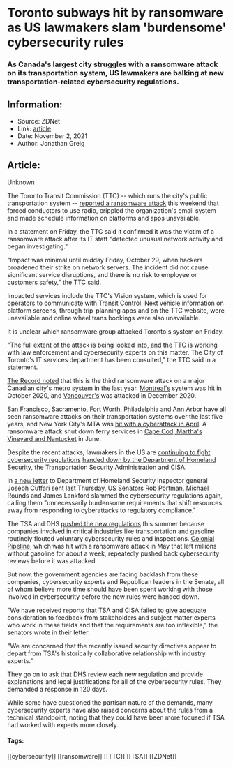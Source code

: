 # Toronto subways hit by ransomware as US lawmakers slam 'burdensome' cybersecurity rules
### As Canada's largest city struggles with a ransomware attack on its transportation system, US lawmakers are balking at new transportation-related cybersecurity regulations.

## Information:
+ Source: ZDNet
+ Link: [article](https://www.zdnet.com/article/toronto-subways-hit-by-ransomware-as-us-lawmakers-slam-burdensome-cybersecurity-rules/)
+ Date: November 2, 2021
+ Author: Jonathan Greig


## Article:
Unknown


The Toronto Transit Commission (TTC) -- which runs the city's public transportation system -- [reported a ransomware attack](https://twitter.com/TTCStuart/status/1454425243683012609) this weekend that forced conductors to use radio, crippled the organization's email system and made schedule information on platforms and apps unavailable. 

In a statement on Friday, the TTC said it confirmed it was the victim of a ransomware attack after its IT staff "detected unusual network activity and began investigating."

"Impact was minimal until midday Friday, October 29, when hackers broadened their strike on network servers. The incident did not cause significant service disruptions, and there is no risk to employee or customers safety," the TTC said. 

Impacted services include the TTC's Vision system, which is used for operators to communicate with Transit Control. Next vehicle information on platform screens, through trip-planning apps and on the TTC website, were unavailable and online wheel trans bookings were also unavailable. 

It is unclear which ransomware group attacked Toronto's system on Friday.

"The full extent of the attack is being looked into, and the TTC is working with law enforcement and cybersecurity experts on this matter. The City of Toronto's IT services department has been consulted," the TTC said in a statement. 

[The Record noted](https://therecord.media/ransomware-attack-disrupts-torontos-public-transportation-system/) that this is the third ransomware attack on a major Canadian city's metro system in the last year. [Montreal's](https://www.cbc.ca/news/canada/montreal/stm-refused-to-pay-2-8-million-ransomware-attack-1.5782838) system was hit in October 2020, and [Vancouver's](https://bc.ctvnews.ca/printed-ransom-note-asked-translink-for-7-5-million-in-december-cyberattack-1.5389170) was attacked in December 2020.






[San Francisco](https://www.governing.com/archive/tns-san-francisco-ransomware-muni.html), [Sacramento](https://www.cyberpolicy.com/cybersecurity-education/trainspotting-hackers-attack-the-sacramento-transit-system), [Fort Worth](https://www.star-telegram.com/news/local/crime/article243959072.html), [Philadelphia](https://statescoop.com/philadelphia-transit-system-recovering-from-apparent-cyberattack/) and [Ann Arbor](https://patch.com/michigan/plymouth-mi/ann-arbor-transit-system-victim-cyber-attack) have all seen ransomware attacks on their transportation systems over the last five years, and New York City's MTA was [hit with a cyberattack in April](https://www.nytimes.com/2021/06/02/nyregion/mta-cyber-attack.html). A ransomware attack shut down ferry services in [Cape Cod, Martha's Vineyard and Nantucket](https://www.cnn.com/2021/06/02/business/steamship-authority-ransomware-attack/index.html) in June.

Despite the recent attacks, lawmakers in the US are [continuing to fight cybersecurity regulations](https://www.zdnet.com/article/republican-senate-leaders-slam-new-tsa-cybersecurity-regulations-for-rail-aviation-industry/) [handed down by the Department of Homeland Security](https://www.zdnet.com/article/dhs-releases-new-mandatory-cybersecurity-rules-for-pipelines-after-colonial-ransomware-attack/), the Transportation Security Administration and CISA.

In [a new letter](https://www.hsgac.senate.gov/imo/media/doc/2021-10-28%20RP%20Lankford%20Rounds%20to%20Cuffari%20re%20TSA%20Security%20Directives.pdf?utm_campaign=wp_the_cybersecurity_202&utm_medium=email&utm_source=newsletter&wpisrc=nl_cybersecurity202) to Department of Homeland Security inspector general Joseph Cuffari sent last Thursday, US Senators Rob Portman, Michael Rounds and James Lankford slammed the cybersecurity regulations again, calling them "unnecessarily burdensome requirements that shift resources away from responding to cyberattacks to regulatory compliance."

The TSA and DHS [pushed the new regulations](https://www.zdnet.com/article/dhs-releases-new-cybersecurity-guidelines-for-pipelines-after-colonial-attack/) this summer because companies involved in critical industries like transportation and gasoline routinely flouted voluntary cybersecurity rules and inspections. [Colonial Pipeline](https://www.zdnet.com/article/colonial-pipeline-ransomware-attack-everything-you-need-to-know/), which was hit with a ransomware attack in May that left millions without gasoline for about a week, repeatedly pushed back cybersecurity reviews before it was attacked. 

But now, the government agencies are facing backlash from these companies, cybersecurity experts and Republican leaders in the Senate, all of whom believe more time should have been spent working with those involved in cybersecurity before the new rules were handed down. 

"We have received reports that TSA and CISA failed to give adequate consideration to feedback from stakeholders and subject matter experts who work in these fields and that the requirements are too inflexible," the senators wrote in their letter.

"We are concerned that the recently issued security directives appear to depart from TSA's historically collaborative relationship with industry experts."

They go on to ask that DHS review each new regulation and provide explanations and legal justifications for all of the cybersecurity rules. They demanded a response in 120 days. 

While some have questioned the partisan nature of the demands, many cybersecurity experts have also raised concerns about the rules from a technical standpoint, noting that they could have been more focused if TSA had worked with experts more closely.  





#### Tags:
[[cybersecurity]] [[ransomware]] [[TTC]] [[TSA]] [[ZDNet]]
